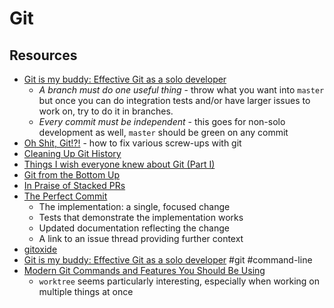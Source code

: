 # Git

## Resources

- [Git is my buddy: Effective Git as a solo developer](https://mikkel.ca/blog/git-is-my-buddy-effective-solo-developer/)
  - _A branch must do one useful thing_ - throw what you want into `master` but once you can do integration tests and/or have larger issues to work on, try to do it in branches.
  - _Every commit must be independent_ - this goes for non-solo development as well, `master` should be green on any commit
- [Oh Shit, Git!?!](https://ohshitgit.com) - how to fix various screw-ups with git
- [Cleaning Up Git History](https://blog.sulami.xyz/posts/cleaning-up-git-history/)
- [Things I wish everyone knew about Git (Part I) ](https://blog.plover.com/2022/06/29/#gt-sec2)
- [Git from the Bottom Up](https://jwiegley.github.io/git-from-the-bottom-up/)
- [In Praise of Stacked PRs](https://benjamincongdon.me/blog/2022/07/17/In-Praise-of-Stacked-PRs/)
- [The Perfect Commit](https://simonwillison.net/2022/Oct/29/the-perfect-commit/)
  - The implementation: a single, focused change
  - Tests that demonstrate the implementation works
  - Updated documentation reflecting the change
  - A link to an issue thread providing further context
- [gitoxide](https://github.com/Byron/gitoxide)
- [Git is my buddy: Effective Git as a solo developer](https://mikkel.ca/blog/git-is-my-buddy-effective-solo-developer/) #git #command-line
- [Modern Git Commands and Features You Should Be Using](https://martinheinz.dev/blog/109)
  - `worktree` seems particularly interesting, especially when working on multiple things at once
